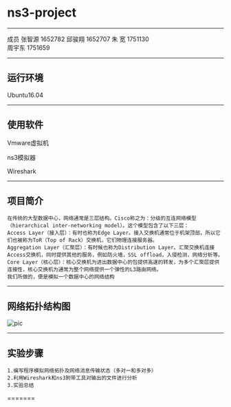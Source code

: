 # ns3-project
---




成员
张智源	1652782	
邱骏翔	1652707	
朱    宽     1751130	
周宇东	1751659

---

## 运行环境

Ubuntu16.04 

---

## 使用软件

Vmware虚拟机

ns3模拟器

Wireshark

---

## 项目简介
	在传统的大型数据中心，网络通常是三层结构。Cisco称之为：分级的互连网络模型（hierarchical inter-networking model）。这个模型包含了以下三层：
	Access Layer（接入层）：有时也称为Edge Layer。接入交换机通常位于机架顶部，所以它们也被称为ToR（Top of Rack）交换机，它们物理连接服务器。
	Aggregation Layer（汇聚层）：有时候也称为Distribution Layer。汇聚交换机连接Access交换机，同时提供其他的服务，例如防火墙，SSL offload，入侵检测，网络分析等。
	Core Layer（核心层）：核心交换机为进出数据中心的包提供高速的转发，为多个汇聚层提供连接性，核心交换机为通常为整个网络提供一个弹性的L3路由网络。
	我们所做的，便是模拟一个数据中心的网络结构

---

## 网络拓扑结构图

![pic](https://github.com/acdzh/ns3-project/blob/master/img/dc.png)

---

## 实验步骤

	1.编写程序模拟网络拓扑及网络消息传输状态（多对一和多对多）
	2.利用Wireshark和ns3附带工具对输出的文件进行分析
	3.实验总结
=======



